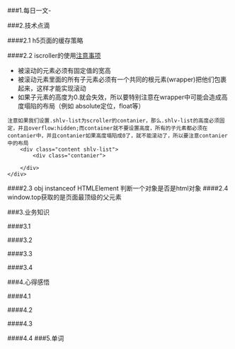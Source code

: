
###1.每日一文-[]()

###2.技术点滴

####2.1 h5页面的缓存策略


####2.2 iscroller的使用[注意事项](http://www.cnblogs.com/JoannaQ/p/3155873.html)
* 被滚动的元素必须有固定值的宽高
* 被滚动元素里面的所有子元素必须有一个共同的根元素(wrapper)把他们包裹起来，这样才能实现滚动
* 如果子元素的高度为0.就会失效，所以要特别注意在wrapper中可能会造成高度塌陷的布局（例如 absolute定位，float等）

```
注意如果我们设置.shlv-list为scroller的contanier，那么.shlv-list的高度必须固定，并且overflow:hidden;而container就不要设置高度，所有的子元素都必须在contanier中，并且contanier如果高度塌陷成0了，就不能滚动了，所以要注意contanier中的布局
    <div class="content shlv-list">
        <div class="contanier">
           
    </div>
</div>

```

####2.3 obj instanceof HTMLElement 判断一个对象是否是html对象
####2.4  window.top获取的是页面最顶级的父元素

###3.业务知识

####3.1 

####3.2

####3.3

####3.4

###4.心得感悟

####4.1

####4.2

####4.3

####4.4
###5.单词
